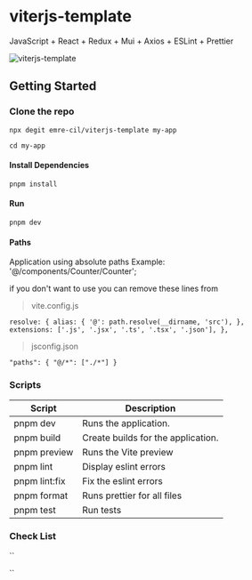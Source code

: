 # viterjs-template

JavaScript + React + Redux + Mui + Axios + ESLint + Prettier

![viterjs-template](https://i.ibb.co/xMMGs2Q/Screenshot-2023-07-07-105634.png)

## Getting Started

### Clone the repo

``
npx degit emre-cil/viterjs-template my-app
``

``
cd my-app
``

#### Install Dependencies

``
pnpm install
``

#### Run

``
pnpm dev
``

#### Paths

Application using absolute paths
Example: '@/components/Counter/Counter';

if you don't want to use you can remove these lines from

> vite.config.js

``
 resolve: {
    alias: {
      '@': path.resolve(__dirname, 'src'),
    },
    extensions: ['.js', '.jsx', '.ts', '.tsx', '.json'],
  },
``

> jsconfig.json

``
"paths": {
      "@/*": ["./*"]
    }
``

### Scripts

| Script        | Description                        |
| ------------- | ---------------------------------- |
| pnpm dev      | Runs the application.              |
| pnpm build    | Create builds for the application. |
| pnpm preview  | Runs the Vite preview              |
| pnpm lint     | Display eslint errors              |
| pnpm lint:fix | Fix the eslint errors              |
| pnpm format   | Runs prettier for all files        |
| pnpm test     | Run tests                          |

### Check List

``

``

